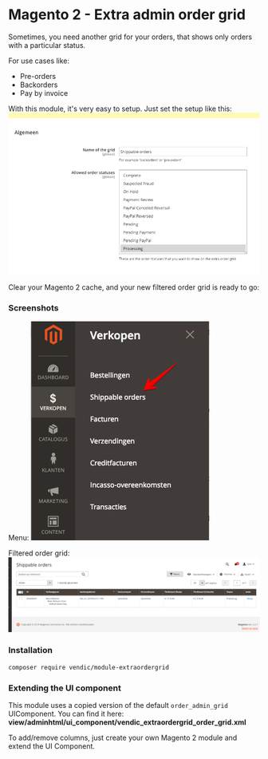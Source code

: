 # Magento 2 - Extra admin order grid
Sometimes, you need another grid for your orders, that shows only orders with a particular status. 

For use cases like: 
- Pre-orders
- Backorders
- Pay by invoice

With this module, it's very easy to setup. Just set the setup like this:
![Configuration screenshot](/docs/media/configuration.png)

Clear your Magento 2 cache, and your new filtered order grid is ready to go:

### Screenshots
Menu:
![Menu screenshot](/docs/media/menu.png)

Filtered order grid:
![Filtered order grid screenshot](/docs/media/grid.png)

### Installation
```bash
composer require vendic/module-extraordergrid
```

### Extending the UI component
This module uses a copied version of the default `order_admin_grid` UIComponent. You can find it here:
**view/adminhtml/ui_component/vendic_extraordergrid_order_grid.xml**

To add/remove columns, just create your own Magento 2 module and extend the UI Component.